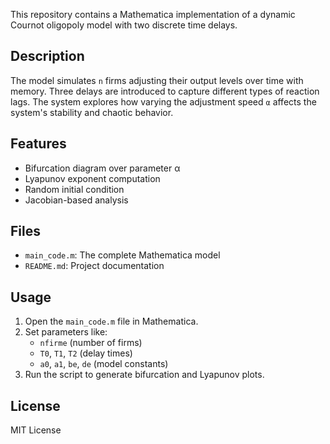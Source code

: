 
This repository contains a Mathematica implementation of a dynamic Cournot oligopoly model with two discrete time delays.

## Description

The model simulates `n` firms adjusting their output levels over time with memory. Three delays are introduced to capture different types of reaction lags. The system explores how varying the adjustment speed `α` affects the system's stability and chaotic behavior.

## Features

- Bifurcation diagram over parameter α
- Lyapunov exponent computation
- Random initial condition
- Jacobian-based analysis

## Files

- `main_code.m`: The complete Mathematica model
- `README.md`: Project documentation

## Usage

1. Open the `main_code.m` file in Mathematica.
2. Set parameters like:
   - `nfirme` (number of firms)
   - `T0`, `T1`, `T2` (delay times)
   - `a0`, `a1`, `be`, `de` (model constants)
3. Run the script to generate bifurcation and Lyapunov plots.

## License

MIT License
